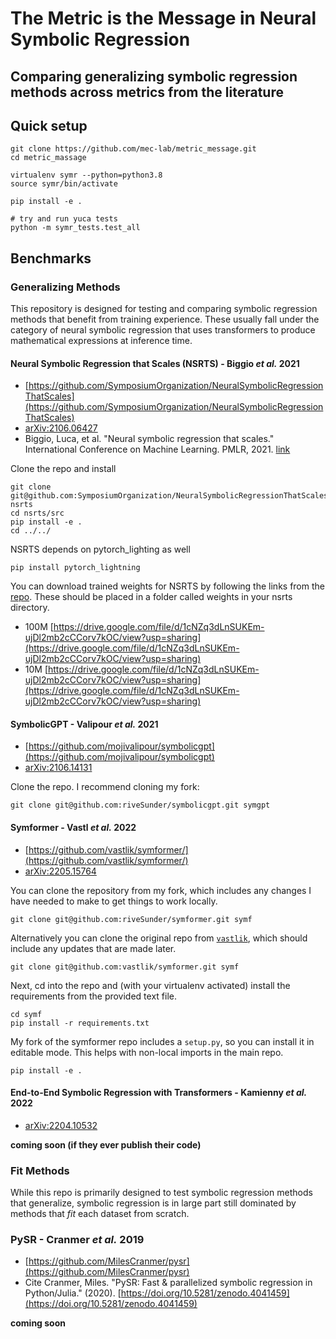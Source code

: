 # The Metric is the Message in Neural Symbolic Regression
## Comparing generalizing symbolic regression methods across metrics from the literature

## Quick setup

```
git clone https://github.com/mec-lab/metric_message.git
cd metric_massage

virtualenv symr --python=python3.8
source symr/bin/activate

pip install -e .

# try and run yuca tests
python -m symr_tests.test_all
```

## Benchmarks

### Generalizing Methods

This repository is designed for testing and comparing symbolic regression methods that benefit from training experience. These usually fall under the category of neural symbolic regression that uses transformers to produce mathematical expressions at inference time.

#### Neural Symbolic Regression that Scales (NSRTS) - Biggio _et al._ 2021

* [https://github.com/SymposiumOrganization/NeuralSymbolicRegressionThatScales](https://github.com/SymposiumOrganization/NeuralSymbolicRegressionThatScales)
* [arXiv:2106.06427](https://arxiv.org/abs/2106.06427)
* Biggio, Luca, et al. "Neural symbolic regression that scales." International Conference on Machine Learning. PMLR, 2021. [link](https://proceedings.mlr.press/v139/biggio21a.html)

Clone the repo and install

```
git clone git@github.com:SymposiumOrganization/NeuralSymbolicRegressionThatScales.git nsrts
cd nsrts/src
pip install -e .
cd ../../
```

NSRTS depends on pytorch_lighting as well

```
pip install pytorch_lightning
```

You can download trained weights for NSRTS by following the links from the [repo](https://github.com/SymposiumOrganization/NeuralSymb). These should be placed in a folder called weights in your nsrts directory. 

* 100M [https://drive.google.com/file/d/1cNZq3dLnSUKEm-ujDl2mb2cCCorv7kOC/view?usp=sharing](https://drive.google.com/file/d/1cNZq3dLnSUKEm-ujDl2mb2cCCorv7kOC/view?usp=sharing)
* 10M [https://drive.google.com/file/d/1cNZq3dLnSUKEm-ujDl2mb2cCCorv7kOC/view?usp=sharing](https://drive.google.com/file/d/1cNZq3dLnSUKEm-ujDl2mb2cCCorv7kOC/view?usp=sharing)

#### SymbolicGPT - Valipour _et al._ 2021

* [https://github.com/mojivalipour/symbolicgpt](https://github.com/mojivalipour/symbolicgpt)
* [arXiv:2106.14131](https://arxiv.org/abs/2106.14131)

Clone the repo. I recommend cloning my fork:

```
git clone git@github.com:riveSunder/symbolicgpt.git symgpt
```



#### Symformer - Vastl _et al._ 2022

* [https://github.com/vastlik/symformer/](https://github.com/vastlik/symformer/)
* [arXiv:2205.15764](https://arxiv.org/abs/2205.15764)


You can clone the repository from my fork, which includes any changes I have needed to make to get things to work locally. 

```
git clone git@github.com:riveSunder/symformer.git symf
```

Alternatively you can clone the original repo from [`vastlik`](
https://github.com/vastlik/), which should include any updates 
that are made later. 

```
git clone git@github.com:vastlik/symformer.git symf
```

Next, cd into the repo and (with your virtualenv activated) install the requirements from the provided text file.

```
cd symf
pip install -r requirements.txt 
```

My fork of the symformer repo includes a `setup.py`, so you can install it in editable mode. This helps with non-local imports in the main repo. 

```
pip install -e .
```


#### End-to-End Symbolic Regression with Transformers - Kamienny _et al._ 2022 

* [arXiv:2204.10532](https://arxiv.org/abs/2204.10532)

**coming soon (if they ever publish their code)**

### Fit Methods

While this repo is primarily designed to test symbolic regression methods that generalize, symbolic regression is in large part still dominated by methods that _fit_ each dataset from scratch.  

### PySR - Cranmer _et al._ 2019

* [https://github.com/MilesCranmer/pysr](https://github.com/MilesCranmer/pysr)
* Cite Cranmer, Miles. "PySR: Fast & parallelized symbolic regression in Python/Julia." (2020). [https://doi.org/10.5281/zenodo.4041459](https://doi.org/10.5281/zenodo.4041459)

**coming soon**
